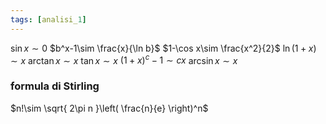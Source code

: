 ```yaml
---
tags: [analisi_1]
---
```

$\sin x\sim0$
$b^x-1\sim \frac{x}{\ln b}$
$1-\cos x\sim \frac{x^2}{2}$
$\ln(1+x)\sim x$
$\arctan x\sim x$
$\tan x\sim x$
$(1+x)^c-1\sim cx$
$\arcsin x\sim x$

### formula di Stirling
$n!\sim \sqrt{ 2\pi n }\left( \frac{n}{e} \right)^n$

